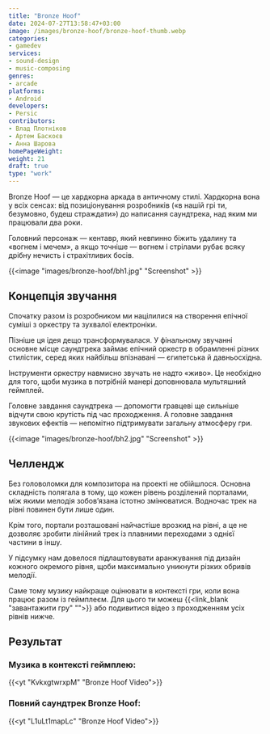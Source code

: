```yaml
---
title: "Bronze Hoof"
date: 2024-07-27T13:58:47+03:00
image: /images/bronze-hoof/bronze-hoof-thumb.webp
categories:
- gamedev
services:
- sound-design
- music-composing
genres:
- arcade
platforms:
- Android
developers: 
- Persic
contributors:
- Влад Плотніков
- Артем Баскоєв
- Анна Шарова
homePageWeight:
weight: 21
draft: true
type: "work"
---
```


Bronze Hoof — це хардкорна аркада в античному стилі. Хардкорна вона у всіх сенсах: від позиціонування розробників («в нашій грі ти, безумовно, будеш страждати») до написання саундтрека, над яким ми працювали два роки.

Головний персонаж — кентавр, який невпинно біжить удалину та «вогнем і мечем», а якщо точніше — вогнем і стрілами рубає всяку дрібну нечисть і страхітливих босів.

{{<image "images/bronze-hoof/bh1.jpg" "Screenshot" >}}

## Концепція звучання

Спочатку разом із розробником ми націлилися на створення епічної суміші з оркестру та зухвалої електроніки.

Пізніше ця ідея дещо трансформувалася. У фінальному звучанні основне місце саундтрека займає епічний оркестр в обрамленні різних стилістик, серед яких найбільш впізнавані — єгипетська й давньосхідна.

Інструменти оркестру навмисно звучать не надто «живо». Це необхідно для того, щоби музика в потрібній манері доповнювала мультяшний геймплей.

Головне завдання саундтрека — допомогти гравцеві ще сильніше відчути свою крутість під час проходження. А головне завдання звукових ефектів — непомітно підтримувати загальну атмосферу гри.

{{<image "images/bronze-hoof/bh2.jpg" "Screenshot" >}}

## Челлендж

Без головоломки для композитора на проекті не обійшлося. Основна складність полягала в тому, що кожен рівень розділений порталами, між якими мелодія зобов’язана істотно змінюватися. Водночас трек на рівні повинен бути лише один.

Крім того, портали розташовані найчастіше врозкид на рівні, а це не дозволяє зробити лінійний трек із плавними переходами з однієї частини в іншу.

У підсумку нам довелося підлаштовувати аранжування під дизайн кожного окремого рівня, щоби максимально уникнути різких обривів мелодії.

Саме тому музику найкраще оцінювати в контексті гри, коли вона працює разом із геймплеєм. Для цього ти можеш {{<link_blank "завантажити гру" "">}} або подивитися відео з проходженням усіх рівнів нижче.

## Результат

### Музика в контексті геймплею:

{{<yt "KvkxgtwrxpM" "Bronze Hoof Video">}}

### Повний саундтрек Bronze Hoof:

{{<yt "L1uLt1mapLc" "Bronze Hoof Video">}}